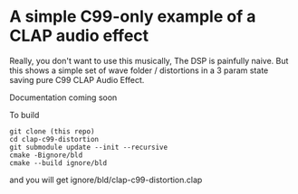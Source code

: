 # A simple C99-only example of a CLAP audio effect

Really, you don't want to use this musically, The DSP is painfully naive. But this
shows a simple set of wave folder / distortions in a 3 param state saving pure C99
CLAP Audio Effect.

Documentation coming soon

To build

```
git clone (this repo)
cd clap-c99-distortion
git submodule update --init --recursive
cmake -Bignore/bld
cmake --build ignore/bld
```

and you will get ignore/bld/clap-c99-distortion.clap
